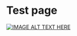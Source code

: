 # Test page

[![IMAGE ALT TEXT HERE](http://img.youtube.com/vi/75wa8Lx4yc4/0.jpg)](http://www.youtube.com/watch?v=75wa8Lx4yc4)
